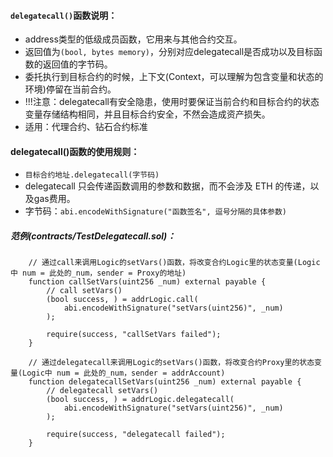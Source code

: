 
#### ```delegatecall()```函数说明：
- address类型的低级成员函数，它用来与其他合约交互。
- 返回值为```(bool, bytes memory)```，分别对应delegatecall是否成功以及目标函数的返回值的字节码。
- 委托执行到目标合约的时候，上下文(Context，可以理解为包含变量和状态的环境)停留在当前合约。
- !!!注意：delegatecall有安全隐患，使用时要保证当前合约和目标合约的状态变量存储结构相同，并且目标合约安全，不然会造成资产损失。
- 适用：代理合约、钻石合约标准

#### delegatecall()函数的使用规则：
- ```目标合约地址.delegatecall(字节码)```
- delegatecall 只会传递函数调用的参数和数据，而不会涉及 ETH 的传递，以及gas费用。
- 字节码：```abi.encodeWithSignature("函数签名", 逗号分隔的具体参数)```

##### 范例(contracts/TestDelegatecall.sol)：
```
    // 通过call来调用Logic的setVars()函数，将改变合约Logic里的状态变量(Logic中 num = 此处的_num，sender = Proxy的地址)
    function callSetVars(uint256 _num) external payable {
        // call setVars()
        (bool success, ) = addrLogic.call(
            abi.encodeWithSignature("setVars(uint256)", _num)
        );

        require(success, "callSetVars failed");
    }

    // 通过delegatecall来调用Logic的setVars()函数，将改变合约Proxy里的状态变量(Logic中 num = 此处的_num，sender = addrAccount)
    function delegatecallSetVars(uint256 _num) external payable {
        // delegatecall setVars()
        (bool success, ) = addrLogic.delegatecall(
            abi.encodeWithSignature("setVars(uint256)", _num)
        );

        require(success, "delegatecall failed");
    }
```    